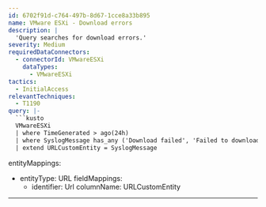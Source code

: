 ```yaml
---
id: 6702f91d-c764-497b-8d67-1cce8a33b895
name: VMware ESXi - Download errors
description: |
  'Query searches for download errors.'
severity: Medium
requiredDataConnectors:
  - connectorId: VMwareESXi
    dataTypes:
      - VMwareESXi
tactics:
  - InitialAccess
relevantTechniques:
  - T1190
query: |-
  ```kusto
  VMwareESXi
  | where TimeGenerated > ago(24h)
  | where SyslogMessage has_any ('Download failed', 'Failed to download file', 'File download error')
  | extend URLCustomEntity = SyslogMessage
  ```
entityMappings:
  - entityType: URL
    fieldMappings:
      - identifier: Url
        columnName: URLCustomEntity
---
```


